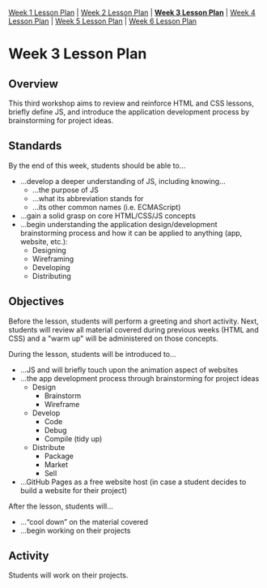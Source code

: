 [Week 1 Lesson Plan](https://ra-coding-club.github.io/coding-club/week-1-lesson-plan) | [Week 2 Lesson Plan](https://ra-coding-club.github.io/coding-club/week-2-lesson-plan) | **[Week 3 Lesson Plan](https://ra-coding-club.github.io/coding-club/week-3-lesson-plan)** | [Week 4 Lesson Plan](https://ra-coding-club.github.io/coding-club/week-4-lesson-plan) | [Week 5 Lesson Plan](https://ra-coding-club.github.io/coding-club/week-5-lesson-plan) | [Week 6 Lesson Plan](https://ra-coding-club.github.io/coding-club/week-6-lesson-plan)

# Week 3 Lesson Plan

## Overview

This third workshop aims to review and reinforce HTML and CSS lessons, briefly define
JS, and introduce the application development process by brainstorming for project ideas.

## Standards

By the end of this week, students should be able to...
* ...develop a deeper understanding of JS, including knowing...
    * ...the purpose of JS 
    * ...what its abbreviation stands for
    * ...its other common names (i.e. ECMAScript)
* ...gain a solid grasp on core HTML/CSS/JS concepts
* ...begin understanding the application design/development brainstorming process and how it can be applied to anything (app, website, etc.):
    * Designing
    * Wireframing
    * Developing
    * Distributing

## Objectives

Before the lesson, students will perform a greeting and short activity. Next, students will review all material covered during previous weeks (HTML and CSS) and a "warm up" will be administered on those concepts.

During the lesson, students will be introduced to...
* ...JS and will briefly touch upon the animation aspect of websites
* ...the app development process through brainstorming for project ideas
    * Design
        * Brainstorm
        * Wireframe
    * Develop
        * Code
        * Debug
        * Compile (tidy up)
    * Distribute
        * Package
        * Market
        * Sell
* ...GitHub Pages as a free website host (in case a student decides to build a website for their project)

After the lesson, students will...
* ...“cool down” on the material covered
* ...begin working on their projects

## Activity

Students will work on their projects.
